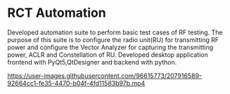 # RCT Automation
Developed automation suite to perform basic test cases of RF testing. The purpose of this suite is to configure the radio unit(RU) for transmitting RF power and configure the Vector Analyzer for capturing the transmitting power, ACLR and Constellation of RU. Developed desktop application frontend with PyQt5,QtDesigner and backend with python.

https://user-images.githubusercontent.com/96615773/207916589-92664cc1-fe35-4470-b04f-4fd11583b97b.mp4


